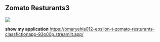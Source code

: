 ## Zomato Resturants3

![](https://github.com/omaryehia012/Epsilon-training-projects/blob/main/Zomato_Resturants_Classfiction/Zomato-1.jpg)

**show my application**
https://omaryehia012-epsilon-t-zomato-resturants-classfictionapp-93o00p.streamlit.app/
